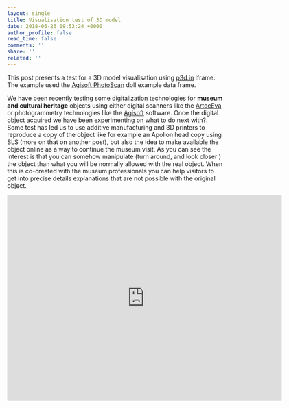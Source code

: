 ```yaml
---
layout: single
title: Visualisation test of 3D model
date: 2018-06-26 09:53:24 +0000
author_profile: false
read_time: false
comments: ''
share: ''
related: ''
---
```

<!-- This post presents a research test. header:
image: /assets/images/header.jpg -->

This post presents a test for a 3D model visualisation using [p3d.in](https://p3d.in) iframe. The example used the [Agisoft PhotoScan](http://www.agisoft.com/) doll example data frame.

We have been recently testing some digitalization technologies for **museum and cultural heritage** objects using either digital scanners like the [ArtecEva](https://www.artec3d.com/portable-3d-scanners/artec-eva "Artec") or photogrammetry technologies like the [Agisoft](http://www.agisoft.com/) software. Once the digital object acquired we have been experimenting on what to do next with?. Some test has led us to use additive manufacturing and 3D printers to reproduce a copy of the object like for example an Apollon head copy using SLS (more on that on another post), but also the idea to make available the object online as a way to continue the museum visit. As you can see the interest is that you can somehow manipulate (turn around, and look closer ) the object than what you will be normally allowed with the real object. When this is co-created with the museum professionals you can help visitors to get into precise details explanations that are not possible with the original object.

<iframe allowfullscreen webkitallowfullscreen width="640" height="480" frameborder="0" seamless src="https://p3d.in/e/tyN1p"></iframe>